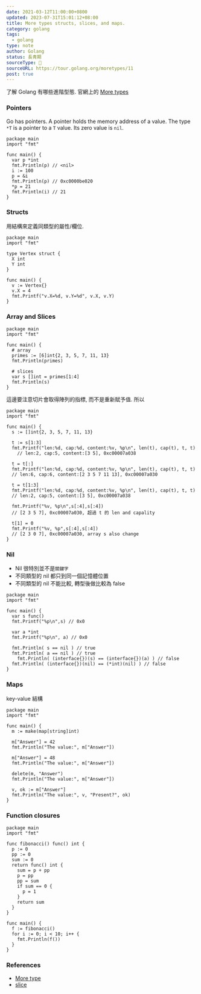 ```yaml
---
date: 2021-03-12T11:00:00+0800
updated: 2023-07-31T15:01:12+08:00
title: More types structs, slices, and maps.
category: golang
tags:
  - golang
type: note
author: Golang
status: 長青期
sourceType: 📰️
sourceURL: https://tour.golang.org/moretypes/11
post: true
---
```


了解 Golang 有哪些進階型態. 官網上的 [More types](https://tour.golang.org/moretypes/11)

<!--more-->

### Pointers

Go has pointers. A pointer holds the memory address of a value.
The type `*T` is a pointer to a `T` value. Its zero value is `nil`.

```golang
package main
import "fmt"

func main() {
  var p *int
  fmt.Println(p) // <nil>  
  i := 100
  p = &i
  fmt.Println(p) // 0xc0000be020
  *p = 21
  fmt.Println(i) // 21
}
```

### Structs

用結構來定義同類型的屬性/欄位.

```golang
package main
import "fmt"

type Vertex struct {
  X int
  Y int
}

func main() {
  v := Vertex{}
  v.X = 4
  fmt.Printf("v.X=%d, v.Y=%d", v.X, v.Y)
}
```

### Array and Slices

```golang
package main
import "fmt"

func main() {
  # array
  primes := [6]int{2, 3, 5, 7, 11, 13}
  fmt.Println(primes)

  # slices
  var s []int = primes[1:4]
  fmt.Println(s)
}
```

這邊要注意切片會取得陣列的指標, 而不是重新賦予值. 所以

```goalng
package main
import "fmt"

func main() {
  s := []int{2, 3, 5, 7, 11, 13}

  t := s[1:3]
  fmt.Printf("len:%d, cap:%d, content:%v, %p\n", len(t), cap(t), t, t)
    // len:2, cap:5, content:[3 5], 0xc00007a038
  
  t = t[:]
  fmt.Printf("len:%d, cap:%d, content:%v, %p\n", len(t), cap(t), t, t)
  // len:6, cap:6, content:[2 3 5 7 11 13], 0xc00007a030

  t = t[1:3]
  fmt.Printf("len:%d, cap:%d, content:%v, %p\n", len(t), cap(t), t, t)
  // len:2, cap:5, content:[3 5], 0xc00007a038
  
  fmt.Printf("%v, %p\n",s[:4],s[:4])
  // [2 3 5 7], 0xc00007a030, 超過 t 的 len and capality
  
  t[1] = 0
  fmt.Printf("%v, %p",s[:4],s[:4])
  // [2 3 0 7], 0xc00007a030, array s also change
}
```

### Nil

* Nil 很特別並不是`關鍵字`
* 不同類型的 nil 都只到同一個記憶體位置
* 不同類型的 nil 不能比較, 轉型後做比較為 false

```golang
package main
import "fmt"

func main() {
  var s func()
  fmt.Printf("%p\n",s) // 0x0

  var a *int
  fmt.Printf("%p\n", a) // 0x0

  fmt.Println( s == nil ) // true
  fmt.Println( a == nil ) // true
    fmt.Println( (interface{})(s) == (interface{})(a) ) // false
  fmt.Println( (interface{})(nil) == (*int)(nil) ) // false
}
```

### Maps

key-value 結構

```golang
package main
import "fmt"

func main() {
  m := make(map[string]int)

  m["Answer"] = 42
  fmt.Println("The value:", m["Answer"])

  m["Answer"] = 48
  fmt.Println("The value:", m["Answer"])

  delete(m, "Answer")
  fmt.Println("The value:", m["Answer"])

  v, ok := m["Answer"]
  fmt.Println("The value:", v, "Present?", ok)
}
```

### Function closures

```golang
package main
import "fmt"

func fibonacci() func() int {
  p := 0
  pp := 0
  sum := 0
  return func() int {
    sum = p + pp
    p = pp
    pp = sum
    if sum == 0 {
      p = 1
    }
    return sum
  }
}

func main() {
  f := fibonacci()
  for i := 0; i < 10; i++ {
    fmt.Println(f())
  }
}

```

### References

- [More type](https://tour.golang.org/moretypes/1)
- [slice](https://hsinyu.gitbooks.io/golang_note/content/slice.html)
